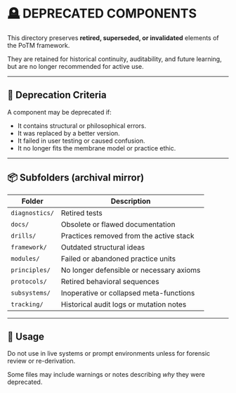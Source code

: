 # 🪦 DEPRECATED COMPONENTS

This directory preserves **retired, superseded, or invalidated** elements of the PoTM framework.

They are retained for historical continuity, auditability, and future learning, but are no longer recommended for active use.

---

## 🔽 Deprecation Criteria

A component may be deprecated if:

- It contains structural or philosophical errors.
- It was replaced by a better version.
- It failed in user testing or caused confusion.
- It no longer fits the membrane model or practice ethic.

---

## 📦 Subfolders (archival mirror)

| Folder         | Description |
|----------------|-------------|
| `diagnostics/` | Retired tests |
| `docs/`        | Obsolete or flawed documentation |
| `drills/`      | Practices removed from the active stack |
| `framework/`   | Outdated structural ideas |
| `modules/`     | Failed or abandoned practice units |
| `principles/`  | No longer defensible or necessary axioms |
| `protocols/`   | Retired behavioral sequences |
| `subsystems/`  | Inoperative or collapsed meta-functions |
| `tracking/`    | Historical audit logs or mutation notes |

---

## 🚫 Usage

Do not use in live systems or prompt environments unless for forensic review or re-derivation.

Some files may include warnings or notes describing *why* they were deprecated.




